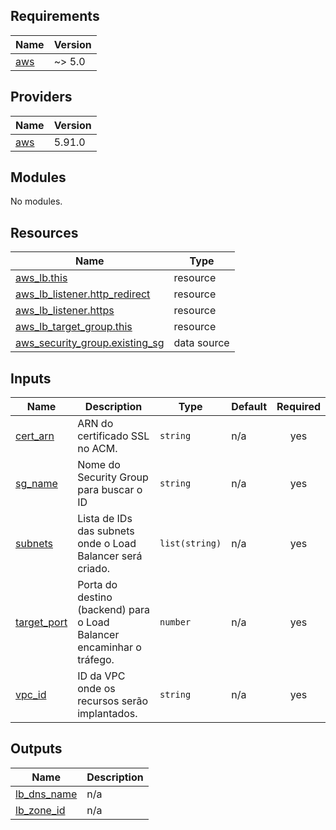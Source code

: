 <!-- BEGIN_TF_DOCS -->
## Requirements

| Name | Version |
|------|---------|
| <a name="requirement_aws"></a> [aws](#requirement\_aws) | ~> 5.0 |

## Providers

| Name | Version |
|------|---------|
| <a name="provider_aws"></a> [aws](#provider\_aws) | 5.91.0 |

## Modules

No modules.

## Resources

| Name | Type |
|------|------|
| [aws_lb.this](https://registry.terraform.io/providers/hashicorp/aws/latest/docs/resources/lb) | resource |
| [aws_lb_listener.http_redirect](https://registry.terraform.io/providers/hashicorp/aws/latest/docs/resources/lb_listener) | resource |
| [aws_lb_listener.https](https://registry.terraform.io/providers/hashicorp/aws/latest/docs/resources/lb_listener) | resource |
| [aws_lb_target_group.this](https://registry.terraform.io/providers/hashicorp/aws/latest/docs/resources/lb_target_group) | resource |
| [aws_security_group.existing_sg](https://registry.terraform.io/providers/hashicorp/aws/latest/docs/data-sources/security_group) | data source |

## Inputs

| Name | Description | Type | Default | Required |
|------|-------------|------|---------|:--------:|
| <a name="input_cert_arn"></a> [cert\_arn](#input\_cert\_arn) | ARN do certificado SSL no ACM. | `string` | n/a | yes |
| <a name="input_sg_name"></a> [sg\_name](#input\_sg\_name) | Nome do Security Group para buscar o ID | `string` | n/a | yes |
| <a name="input_subnets"></a> [subnets](#input\_subnets) | Lista de IDs das subnets onde o Load Balancer será criado. | `list(string)` | n/a | yes |
| <a name="input_target_port"></a> [target\_port](#input\_target\_port) | Porta do destino (backend) para o Load Balancer encaminhar o tráfego. | `number` | n/a | yes |
| <a name="input_vpc_id"></a> [vpc\_id](#input\_vpc\_id) | ID da VPC onde os recursos serão implantados. | `string` | n/a | yes |

## Outputs

| Name | Description |
|------|-------------|
| <a name="output_lb_dns_name"></a> [lb\_dns\_name](#output\_lb\_dns\_name) | n/a |
| <a name="output_lb_zone_id"></a> [lb\_zone\_id](#output\_lb\_zone\_id) | n/a |
<!-- END_TF_DOCS -->